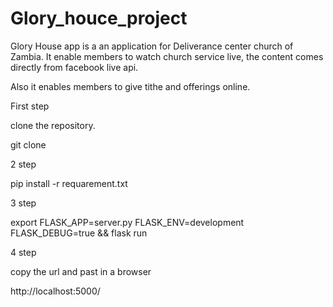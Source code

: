 # Glory_houce_project
Glory House app is a an application for Deliverance center church of Zambia.
It enable members to watch church service live, the content comes directly from facebook live api.

Also it enables members to give tithe and offerings online.

First step

clone the repository.

git clone 

2 step

pip install -r requarement.txt

3 step

export FLASK_APP=server.py FLASK_ENV=development FLASK_DEBUG=true && flask run 

4 step

copy the url and past in a browser

http://localhost:5000/
